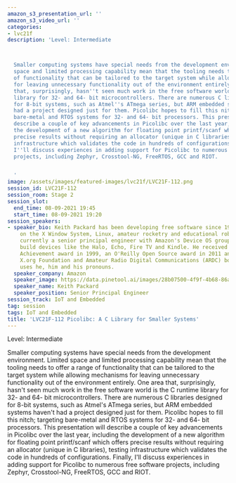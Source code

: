 ```yaml
---
amazon_s3_presentation_url: ''
amazon_s3_video_url: ''
categories:
- lvc21f
description: 'Level: Intermediate



  Smaller computing systems have special needs from the development environment. Limited
  space and limited processing capability mean that the tooling needs to offer a range
  of functionality that can be tailored to the target system while allowing mechanisms
  for leaving unnecessary functionality out of the environment entirely. One area
  that, surprisingly, hasn''t seen much work in the free software world is the C runtime
  library for 32- and 64- bit microcontrollers. There are numerous C libraries designed
  for 8-bit systems, such as Atmel''s ATmega series, but ARM embedded systems haven''t
  had a project designed just for them. Picolibc hopes to fill this nitch; targeting
  bare-metal and RTOS systems for 32- and 64- bit processors. This presentation will
  describe a couple of key advancements in Picolibc over the last year, including
  the development of a new algorithm for floating point printf/scanf which offers
  precise results without requiring an allocator (unique in C libraries), testing
  infrastructure which validates the code in hundreds of configurations. Finally,
  I''ll discuss experiences in adding support for Picolibc to numerous free software
  projects, including Zephyr, Crosstool-NG, FreeRTOS, GCC and RIOT.


  '
image: /assets/images/featured-images/lvc21f/LVC21F-112.png
session_id: LVC21F-112
session_room: Stage 2
session_slot:
  end_time: 08-09-2021 19:45
  start_time: 08-09-2021 19:20
session_speakers:
- speaker_bio: Keith Packard has been developing free software since 1986, working
    on the X Window System, Linux, amateur rocketry and educational robotics. He is
    currently a senior principal engineer with Amazon's Device OS group which helps
    build devices like the Halo, Echo, Fire TV and Kindle. He received a Usenix Lifetime
    Achievement award in 1999, an O'Reilly Open Source award in 2011 and sits on the
    X.org Foundation and Amateur Radio Digital Communications (ARDC) boards. Keith
    uses he, him and his pronouns.
  speaker_company: Amazon
  speaker_image: https://data.pinetool.ai/images/28b07500-4f9f-4b68-86a3-d8e2e3c670aa.jpeg
  speaker_name: Keith Packard
  speaker_position: Senior Principal Engineer
session_track: IoT and Embedded
tag: session
tags: IoT and Embedded
title: 'LVC21F-112 Picolibc: A C Library for Smaller Systems'
---
```


Level: Intermediate


Smaller computing systems have special needs from the development environment. Limited space and limited processing capability mean that the tooling needs to offer a range of functionality that can be tailored to the target system while allowing mechanisms for leaving unnecessary functionality out of the environment entirely. One area that, surprisingly, hasn't seen much work in the free software world is the C runtime library for 32- and 64- bit microcontrollers. There are numerous C libraries designed for 8-bit systems, such as Atmel's ATmega series, but ARM embedded systems haven't had a project designed just for them. Picolibc hopes to fill this nitch; targeting bare-metal and RTOS systems for 32- and 64- bit processors. This presentation will describe a couple of key advancements in Picolibc over the last year, including the development of a new algorithm for floating point printf/scanf which offers precise results without requiring an allocator (unique in C libraries), testing infrastructure which validates the code in hundreds of configurations. Finally, I'll discuss experiences in adding support for Picolibc to numerous free software projects, including Zephyr, Crosstool-NG, FreeRTOS, GCC and RIOT.